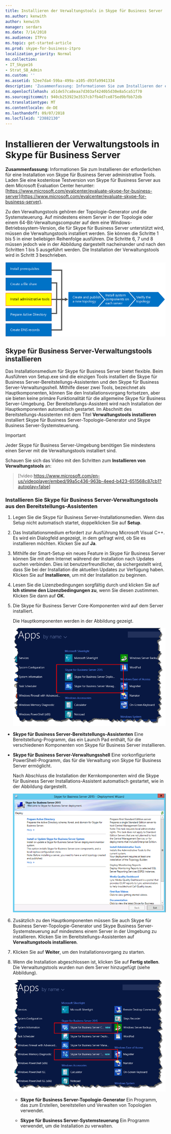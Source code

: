 ```yaml
---
title: Installieren der Verwaltungstools in Skype für Business Server
ms.author: kenwith
author: kenwith
manager: serdars
ms.date: 7/14/2018
ms.audience: ITPro
ms.topic: get-started-article
ms.prod: skype-for-business-itpro
localization_priority: Normal
ms.collection:
- IT_Skype16
- Strat_SB_Admin
ms.custom: ''
ms.assetid: 52ee7da4-59ba-499a-a105-d93fa9941334
description: 'Zusammenfassung: Informationen Sie zum Installieren der erforderlichen für eine Installation von Skype für Business Server administrative Tools. Laden Sie eine kostenlose Testversion von Skype für Business Server aus dem Microsoft Evaluation Center herunter: https://www.microsoft.com/evalcenter/evaluate-skype-for-business-server.'
ms.openlocfilehash: a51de57ca8eaa7d303af4240b5d30e8a5ca51f70
ms.sourcegitcommit: 940cb253923e3537cb7fb4d7ce875ed9bfbb72db
ms.translationtype: MT
ms.contentlocale: de-DE
ms.lasthandoff: 09/07/2018
ms.locfileid: "23882130"
---
```

# <a name="install-administrative-tools-in-skype-for-business-server"></a>Installieren der Verwaltungstools in Skype für Business Server
 
**Zusammenfassung:** Informationen Sie zum Installieren der erforderlichen für eine Installation von Skype für Business Server administrative Tools. Laden Sie eine kostenlose Testversion von Skype für Business Server aus dem Microsoft Evaluation Center herunter: [https://www.microsoft.com/evalcenter/evaluate-skype-for-business-server](https://www.microsoft.com/evalcenter/evaluate-skype-for-business-server).
  
Zu den Verwaltungstools gehören der Topologie-Generator und die Systemsteuerung. Auf mindestens einem Server in der Topologie oder einem 64-Bit-Verwaltungscomputer auf dem eine Windows-Betriebssystem-Version, die für Skype für Business Server unterstützt wird, müssen die Verwaltungstools installiert werden. Sie können die Schritte 1 bis 5 in einer beliebigen Reihenfolge ausführen. Die Schritte 6, 7 und 8 müssen jedoch wie in der Abbildung dargestellt nacheinander und nach den Schritten 1 bis 5 ausgeführt werden. Die Installation der Verwaltungstools wird in Schritt 3 beschrieben.
  
![Übersichtsdiagramm](../../media/d856afe8-4758-432f-bc45-e1956016419a.png)
  
## <a name="install-skype-for-business-server-administrative-tools"></a>Skype für Business Server-Verwaltungstools installieren

Das Installationsmedium für Skype für Business Server bietet flexible. Beim Ausführen von Setup.exe sind die einzigen Tools installiert die Skype für Business Server-Bereitstellungs-Assistenten und den Skype für Business Server-Verwaltungsshell. Mithilfe dieser zwei Tools, bezeichnet als Hauptkomponenten, können Sie den Installationsvorgang fortsetzen, aber sie bieten keine primäre Funktionalität für die allgemeine Skype für Business Server-Umgebung. Der Bereitstellungs-Assistent wird nach Installation der Hauptkomponenten automatisch gestartet. Im Abschnitt des Bereitstellungs-Assistenten mit dem Titel **Verwaltungstools installieren** installiert Skype für Business Server-Topologie-Generator und Skype Business Server-Systemsteuerung.
  
> [!IMPORTANT]
> Jeder Skype für Business Server-Umgebung benötigen Sie mindestens einen Server mit die Verwaltungstools installiert sind. 
  
Schauen Sie sich das Video mit den Schritten zum **Installieren von Verwaltungstools** an:
  
> [!video https://www.microsoft.com/en-us/videoplayer/embed/99a5c436-963b-4eed-b423-651568c87cb1?autoplay=false]
  
### <a name="install-skype-for-business-server-administrative-tools-from-the-deployment-wizard"></a>Installieren Sie Skype für Business Server-Verwaltungstools aus den Bereitstellungs-Assistenten

1. Legen Sie die Skype für Business Server-Installationsmedien. Wenn das Setup nicht automatisch startet, doppelklicken Sie auf **Setup**.
    
2. Das Installationsmedium erfordert zur Ausführung Microsoft Visual C++. Es wird ein Dialogfeld angezeigt, in dem gefragt wird, ob Sie es installieren möchten. Klicken Sie auf **Ja**.
    
3. Mithilfe der Smart-Setup ein neues Feature in Skype für Business Server können Sie mit dem Internet während der Installation nach Updates suchen verbinden. Dies ist benutzerfreundlicher, da sichergestellt wird, dass Sie bei der Installation die aktuellen Updates zur Verfügung haben. Klicken Sie auf **Installieren**, um mit der Installation zu beginnen.
    
4. Lesen Sie die Lizenzbedingungen sorgfältig durch und klicken Sie auf **Ich stimme den Lizenzbedingungen zu**, wenn Sie diesen zustimmen. Klicken Sie dann auf **OK**.
    
5. Die Skype für Business Server Core-Komponenten wird auf dem Server installiert. 
    
    Die Hauptkomponenten werden in der Abbildung gezeigt.
    
    ![Hauptkomponenten auf dem Apps-Bildschirm.](../../media/0da1d983-4c4b-4b23-a196-c3bdba4857c6.png)
  
  - **Skype für Business Server-Bereitstellungs-Assistenten** Eine Bereitstellung-Programm, das ein Launch Pad enthält, für die verschiedenen Komponenten von Skype für Business Server installieren.
    
  - **Skype für Business Server-Verwaltungsshell** Eine vorkonfigurierte PowerShell-Programm, das für die Verwaltung von Skype für Business Server ermöglicht.
    
    Nach Abschluss die Installation der Kernkomponenten wird die Skype für Business Server Installations-Assistent automatisch gestartet, wie in der Abbildung dargestellt. 
    
    ![Skype for Business Server-Bereitstellungsassistent](../../media/310c3437-83f9-48fa-a1e1-9fd09009fe31.png)
  
6. Zusätzlich zu den Hauptkomponenten müssen Sie auch Skype für Business Server-Topologie-Generator und Skype Business Server-Systemsteuerung auf mindestens einem Server in der Umgebung zu installieren. Klicken Sie im Bereitstellungs-Assistenten auf **Verwaltungstools installieren**.
    
7. Klicken Sie auf **Weiter**, um den Installationsvorgang zu starten.
    
8. Wenn die Installation abgeschlossen ist, klicken Sie auf **Fertig stellen**. Die Verwaltungstools wurden nun dem Server hinzugefügt (siehe Abbildung).
    
    ![Skype für Business Server-Verwaltungstools](../../media/760873dd-9c87-4efb-bf98-7162d876fd18.png)
  
   - **Skype für Business Server-Topologie-Generator** Ein Programm, das zum Erstellen, bereitstellen und Verwalten von Topologien verwendet.
    
   - **Skype für Business Server-Systemsteuerung** Ein Programm verwendet, um die Installation zu verwalten.
    

